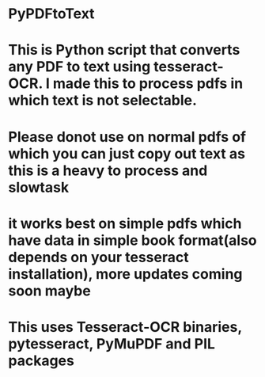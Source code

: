 # PyPDFtoText
# This is Python script that converts any PDF to text using tesseract-OCR. I made this to process pdfs in which text is not selectable.
# Please donot use on normal pdfs of which you can just copy out text as this is a heavy to process and slowtask
# it works best on simple pdfs which have data in simple book format(also depends on your tesseract installation), more updates coming soon maybe
# This uses Tesseract-OCR binaries, pytesseract, PyMuPDF and PIL packages 
